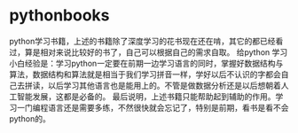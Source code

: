 # pythonbooks
python学习书籍，上述的书籍除了深度学习的花书现在还在啃，其它的都已经看过，算是相对来说比较好的书了，自己可以根据自己的需求自取。
给python 学习小白经验是：学习python一定要在前期一边学习语言的同时，掌握好数据结构与算法，数据结构和算法就是相当于我们学习拼音一样，学好以后不认识的字都会自己去拼读，以后学习其他语言也是能用上的。不管是做数据分析还是以后想朝着人工智能发展，这都是必备的。
最后说明，上述书籍只能帮助起到辅助的作用。学习一门编程语言还是需要多练，不然很快就会忘记了，特别是前期，看书是看不会python的。
